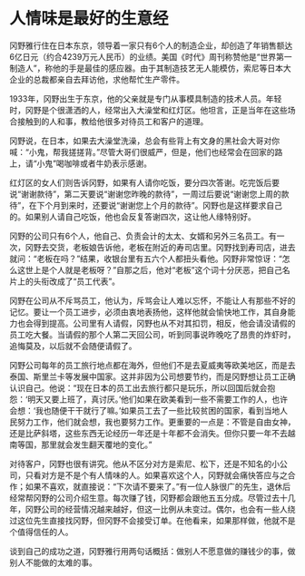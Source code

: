 # 人情味是最好的生意经

冈野雅行住在日本东京，领导着一家只有6个人的制造企业，却创造了年销售额达6亿日元（约合4239万元人民币）的业绩。美国《时代》周刊称赞他是“世界第一制造人”，称他的手是最佳的感应器。由于其制造技艺无人能模仿，索尼等日本大企业的总裁都亲自去拜访他，求他帮忙生产零件。

1933年，冈野出生于东京，他的父亲就是专门从事模具制造的技术人员。年轻时，冈野是个很潇洒的人，经常出入大澡堂和红灯区。他坦言，正是当年在这些场合接触到的人和事，教给他很多对待员工和客户的道理。

冈野说，在日本，如果去大澡堂洗澡，总会有些背上有文身的黑社会大哥对你喊：“小鬼，帮我搓搓背。”尽管大哥们很威严，但是，他们也经常会在回家的路上，请“小鬼”喝咖啡或者牛奶表示感谢。

红灯区的女人们则告诉冈野，如果有人请你吃饭，要分四次答谢。吃完饭后要说“谢谢款待”，第二天要说“谢谢您昨晚的款待”，一周过后要说“谢谢您上周的款待”，在下个月到来时，还要说“谢谢您上个月的款待”。冈野也是这样要求自己的。如果别人请自己吃饭，他也会反复答谢四次，这让他人缘特别好。

冈野的公司只有6个人，他自己、负责会计的太太、女婿和另外三名员工。有一次，冈野去交货，老板娘告诉他，老板在附近的寿司店里。冈野找到寿司店，进去就问：“老板在吗？”结果，收银台里有五六个人都扭头看他。冈野非常惊讶：“怎么这世上是个人就是老板呀？”自那之后，他对“老板”这个词十分厌恶，把自己名片上的头衔改成了“员工代表”。

冈野在公司从不斥骂员工，他认为，斥骂会让人难以忘怀，不能让人有那些不好的记忆。要让一个员工进步，必须由衷地表扬他，这样他就会愉快地工作，其自身能力也会得到提高。公司里有人请假，冈野也从不对其扣罚，相反，他会请没请假的员工吃大餐。当请假的那个人第二天回公司，听到同事说昨晚吃了昂贵的炸虾时，追悔莫及，以后就不会随便请假了。

冈野公司每年的员工旅行地点都在海外，但他们不是去夏威夷等欧美地区，而是去泰国、斯里兰卡等发展中国家。这并非因为公司想要节约，而是冈野想让员工正确认识自己。他说：“现在日本的员工出去旅行都只是玩乐，所以回国后就会抱怨：‘明天又要上班了，真讨厌。’他们如果在欧美看到一些不需要工作的人，也许会想：‘我也随便干干就行了嘛。’如果员工去了一些比较贫困的国家，看到当地人民努力工作，他们就会想，我也要努力工作。更重要的一点是：不管是自由女神，还是比萨斜塔，这些东西无论经历一年还是十年都不会消失。但你只要一年不去越南等国，那里就会发生翻天覆地的变化。”

对待客户，冈野也很有讲究。他从不区分对方是索尼、松下，还是不知名的小公司，只看对方是不是个有人情味的人。如果喜欢这个人，冈野就会痛快答应与之合作；如果不喜欢，就直接说：“下次请不要来了。”有一位人脉很广的先生，退休后经常帮冈野的公司介绍生意。每次赚了钱，冈野都会跟他五五分成。尽管过去十几年，冈野公司的经营情况越来越好，但这一比例从未变过。偶尔，也会有一些人绕过这位先生直接找冈野，但冈野不会接受订单。在他看来，如果那样做，他就不是个值得信任的人。

谈到自己的成功之道，冈野雅行用两句话概括：做别人不愿意做的赚钱少的事，做别人不能做的太难的事。